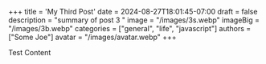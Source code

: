 +++
title = 'My Third Post'
date = 2024-08-27T18:01:45-07:00
draft = false
description = "summary of post 3 "
image = "/images/3s.webp"
imageBig = "/images/3b.webp"
categories = ["general", "life", "javascript"]
authors = ["Some Joe"]
avatar = "/images/avatar.webp" 
+++

Test Content